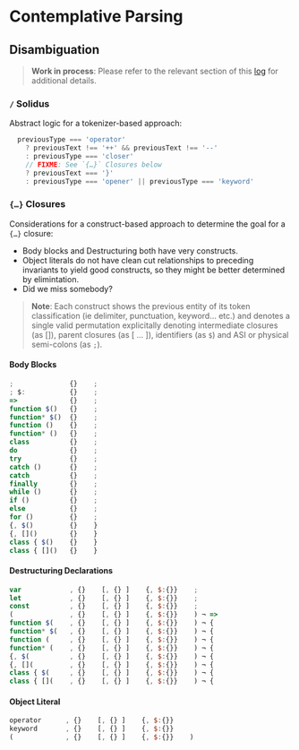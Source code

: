 ﻿# Contemplative Parsing

## Disambiguation

> **Work in process**: Please refer to the relevant section of this [log](/meta/logs/2019/2019-05/2019-05-10-Weekly.md#improve-experimental-ecmascript-matcher) for additional details.

### `/` Solidus

Abstract logic for a tokenizer-based approach:

```js markup-mode=es
  previousType === 'operator'
    ? previousText !== '++' && previousText !== '--'
    : previousType === 'closer'
    // FIXME: See `{…}` Closures below
    ? previousText === '}'
    : previousType === 'opener' || previousType === 'keyword'
```

### `{…}` Closures

Considerations for a construct-based approach to determine the goal for a `{…}` closure:

- Body blocks and Destructuring both have very constructs.
- Object literals do not have clean cut relationships to preceding invariants to yield good constructs, so they might be better determined by elimintation.
- Did we miss somebody?

> **Note**: Each construct shows the previous entity of its token classification (ie delimiter, punctuation, keyword… etc.) and denotes a single valid permutation explicitally denoting intermediate closures (as []), parent closures (as [ … ]), identifiers (as `$`) and ASI or physical semi-colons (as `;`).

#### Body Blocks

```js
;              {}    ;
; $:           {}    ;
=>             {}    ;
function $()   {}    ;
function* $()  {}    ;
function ()    {}    ;
function* ()   {}    ;
class          {}    ;
do             {}    ;
try            {}    ;
catch ()       {}    ;
catch          {}    ;
finally        {}    ;
while ()       {}    ;
if ()          {}    ;
else           {}    ;
for ()         {}    ;
{, $()         {}    }
{, []()        {}    }
class { $()    {}    }
class { []()   {}    }
```

#### Destructuring Declarations

```js
var            , {}    [, {} ]    {, $:{}}    ;
let            , {}    [, {} ]    {, $:{}}    ;
const          , {}    [, {} ]    {, $:{}}    ;
(              , {}    [, {} ]    {, $:{}}    ) ¬ =>
function $(    , {}    [, {} ]    {, $:{}}    ) ¬ {
function* $(   , {}    [, {} ]    {, $:{}}    ) ¬ {
function (     , {}    [, {} ]    {, $:{}}    ) ¬ {
function* (    , {}    [, {} ]    {, $:{}}    ) ¬ {
{, $(          , {}    [, {} ]    {, $:{}}    ) ¬ {
{, [](         , {}    [, {} ]    {, $:{}}    ) ¬ {
class { $(     , {}    [, {} ]    {, $:{}}    ) ¬ {
class { [](    , {}    [, {} ]    {, $:{}}    ) ¬ {
```

#### Object Literal

```js
operator      , {}    [, {} ]    {, $:{}}
keyword       , {}    [, {} ]    {, $:{}}
(             , {}    [, {} ]    {, $:{}}    )
```
